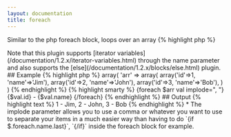 ```yaml
---
layout: documentation
title: foreach
---
```


Similar to the php foreach block, loops over an array
{% highlight php %}
<?php
foreach(array $from, [ string $key = null, [ string $item = null, [ string $name = 'default', [ string $implode = null ]]]])
{% endhighlight %}

* **from**: the array that you want to iterate over
* **key**: variable name for the key (or for the item if item is not defined)
* **item**: variable name for each item
* **name**: foreach name to access it's iterator variables
* **implode**: if provided, this will be added between every item

> Note that this plugin supports [iterator variables](/documentation/1.2.x/iterator-variables.html) through the name parameter and also supports the [else](/documentation/1.2.x/blocks/else.html) plugin.


## Example
{% highlight php %}
array(
  'arr' => array(
    array('id'=>1, 'name'=>'Jim'),
    array('id'=>2, 'name'=>'John'),
    array('id'=>3, 'name'=>'Bob'),
  )
)
{% endhighlight %}

{% highlight smarty %}
{foreach $arr val implode=", "}
  {$val.id} - {$val.name}
{/foreach}
{% endhighlight %}

## Output
{% highlight text %}
 1 - Jim,
 2 - John,
 3 - Bob
{% endhighlight %}

* The implode parameter allows you to use a comma or whatever you want to use to separate your items in a much easier way than having to do `{if $.foreach.name.last}`, `{/if}` inside the foreach block for example.